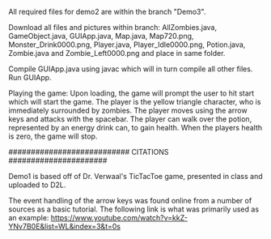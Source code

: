All required files for demo2 are within the branch "Demo3".

Download all files and pictures within branch: AllZombies.java, GameObject.java, GUIApp.java, Map.java, Map720.png, 
Monster_Drink0000.png, Player.java, Player_Idle0000.png, Potion.java, Zombie.java and Zombie_Left0000.png and place in same folder.

Compile GUIApp.java using javac which will in turn compile all other files. Run GUIApp.

Playing the game: Upon loading, the game will prompt the user to hit start which will start the game. 
The player is the yellow triangle character, who is immediately surrounded by zombies. 
The player moves using the arrow keys and attacks with the spacebar. 
The player can walk over the potion, represented by an energy drink can, to gain health.
When the players health is zero, the game will stop.

########################### CITATIONS ######################

Demo1 is based off of Dr. Verwaal's TicTacToe game, presented in class and uploaded to D2L.

The event handling of the arrow keys was found online from a number of sources as a basic tutorial. 
The following link is what was primarily used as an example: https://www.youtube.com/watch?v=kkZ-YNv7B0E&list=WL&index=3&t=0s
